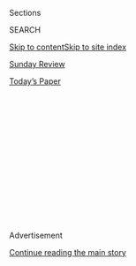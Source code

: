 <div id="app">

<div>

<div>

<div>

<div class="NYTAppHideMasthead css-1q2w90k e1suatyy0">

<div class="section css-ui9rw0 e1suatyy2">

<div class="css-eph4ug er09x8g0">

<div class="css-6n7j50">

</div>

<span class="css-1dv1kvn">Sections</span>

<div class="css-10488qs">

<span class="css-1dv1kvn">SEARCH</span>

</div>

[Skip to content](#site-content)[Skip to site index](#site-index)

</div>

<div id="masthead-section-label" class="css-1wr3we4 eaxe0e00">

[Sunday Review](https://www.nytimes.com/section/opinion/sunday)

</div>

<div class="css-10698na e1huz5gh0">

</div>

</div>

<div id="masthead-bar-one" class="section hasLinks css-15hmgas e1csuq9d3">

<div class="css-uqyvli e1csuq9d0">

</div>

<div class="css-1uqjmks e1csuq9d1">

</div>

<div class="css-9e9ivx">

[](https://myaccount.nytimes.com/auth/login?response_type=cookie&client_id=vi)

</div>

<div class="css-1bvtpon e1csuq9d2">

[Today’s Paper](https://www.nytimes.com/section/todayspaper)

</div>

</div>

</div>

</div>

<div data-aria-hidden="false">

<div id="site-content" role="main">

<div>

<div class="css-1aor85t" style="opacity:0.000000001;z-index:-1;visibility:hidden">

<div class="css-1hqnpie">

<div class="css-epjblv">

<span class="css-17xtcya">[Sunday
Review](/section/opinion/sunday)</span><span class="css-x15j1o">|</span><span class="css-fwqvlz">Vietnam:
The War That Killed Trust</span>

</div>

<div class="css-k008qs">

<div class="css-1iwv8en">

<span class="css-18z7m18"></span>

<div>

</div>

</div>

<span class="css-1n6z4y">https://nyti.ms/2jfrjEJ</span>

<div class="css-1705lsu">

<div class="css-4xjgmj">

<div class="css-4skfbu" role="toolbar" data-aria-label="Social Media Share buttons, Save button, and Comments Panel with current comment count" data-testid="share-tools">

  - 
  - 
  - 
  - 
    
    <div class="css-6n7j50">
    
    </div>

  - 
  - 

</div>

</div>

</div>

</div>

</div>

</div>

<div id="NYT_TOP_BANNER_REGION" class="css-13pd83m">

</div>

<div id="top-wrapper" class="css-1sy8kpn">

<div id="top-slug" class="css-l9onyx">

Advertisement

</div>

[Continue reading the main story](#after-top)

<div class="ad top-wrapper" style="text-align:center;height:100%;display:block;min-height:250px">

<div id="top" class="place-ad" data-position="top" data-size-key="top">

</div>

</div>

<div id="after-top">

</div>

</div>

<div id="sponsor-wrapper" class="css-1hyfx7x">

<div id="sponsor-slug" class="css-19vbshk">

Supported by

</div>

[Continue reading the main story](#after-sponsor)

<div id="sponsor" class="ad sponsor-wrapper" style="text-align:center;height:100%;display:block">

</div>

<div id="after-sponsor">

</div>

</div>

<div class="css-v5btjw etb61u70">

<div class="css-v05ibm etb61u71">

[Opinion](/section/opinion)

</div>

</div>

[Vietnam '67](/column/vietnam-67 "Vietnam '67")

<div class="css-1vkm6nb ehdk2mb0">

# Vietnam: The War That Killed Trust

</div>

<div class="css-xt80pu e12qa4dv0">

<div class="css-18e8msd">

<div class="css-vp77d3 epjyd6m0">

<div class="css-1baulvz">

By <span class="css-1baulvz last-byline" itemprop="name">Karl
Marlantes</span>

</div>

</div>

  - Jan. 7, 2017

  - 
    
    <div class="css-4xjgmj">
    
    <div class="css-d8bdto" role="toolbar" data-aria-label="Social Media Share buttons, Save button, and Comments Panel with current comment count" data-testid="share-tools">
    
      - 
      - 
      - 
      - 
        
        <div class="css-6n7j50">
        
        </div>
    
      - 
      - 
    
    </div>
    
    </div>

</div>

</div>

<div class="css-79elbk" data-testid="photoviewer-wrapper">

<div class="css-z3e15g" data-testid="photoviewer-wrapper-hidden">

</div>

<div class="css-1a48zt4 ehw59r15" data-testid="photoviewer-children">

![<span class="css-16f3y1r e13ogyst0" data-aria-hidden="true">American
soldiers watching helicopters landing as part of Operation Pershing in
South Vietnam in
1967.</span><span class="css-cnj6d5 e1z0qqy90" itemprop="copyrightHolder"><span class="css-1ly73wi e1tej78p0">Credit...</span><span><span>Patrick
Christain/Getty
Images</span></span></span>](https://static01.nyt.com/images/2017/01/08/opinion/sunday/08marlantes2/08marlantes2-articleInline-v3.jpg?quality=75&auto=webp&disable=upscale)

</div>

</div>

<div class="section meteredContent css-1r7ky0e" name="articleBody" itemprop="articleBody">

<div class="css-1fanzo5 StoryBodyCompanionColumn">

<div class="css-53u6y8">

In the early spring of 1967, I was in the middle of a heated 2 a.m.
hallway discussion with fellow students at Yale about the Vietnam War. I
was from a small town in Oregon, and I had already joined the Marine
Corps Reserve. My friends were mostly from East Coast prep schools. One
said that Lyndon B. Johnson was lying to us about the war. I blurted
out, “But … but an American president wouldn’t lie to Americans\!” They
all burst out laughing.

When I told that story to my children, they all burst out laughing, too.
Of course presidents lie. All politicians lie. God, Dad, what planet are
you from?

Before the Vietnam War, most Americans were like me. After the Vietnam
War, most Americans are like my children.

America didn’t just lose the war, and the lives of 58,000 young men and
women; Vietnam changed us as a country. In many ways, for the worse: It
made us cynical and distrustful of our institutions, especially of
government. For many people, it eroded the notion, once nearly
universal, that part of being an American was serving your country.

</div>

</div>

<div class="css-1fanzo5 StoryBodyCompanionColumn">

<div class="css-53u6y8">

But not everything about the war was negative. As a Marine lieutenant in
Vietnam, I saw how it threw together young men from diverse racial and
ethnic backgrounds and forced them to trust one another with their
lives. It was a racial crucible that played an enormous, if often
unappreciated, role in moving America toward real integration.

And yet even as Vietnam continues to shape our country, its place in our
national consciousness is slipping. Some 65 percent of Americans are
under 45 and so unable to even remember the war. Meanwhile, our wars in
Iraq and Afghanistan, our involvement in Syria, our struggle with
terrorism — these conflicts are pushing Vietnam further into the
background.

All the more reason, then, for us to revisit the war and its
consequences for today. This essay inaugurates a new series by The
Times, Vietnam ’67, that will examine how the events of 1967 and early
1968 shaped Vietnam, America and the world. Hopefully, it will generate
renewed conversation around that history, now half a century past.

What readers take away from that conversation is another matter. If all
we do is debate why we lost, or why we were there at all, we will miss
the truly important question: What did the war do to us as Americans?

## **CYNICISM**

Vietnam changed the way we looked at politics. We became inured to our
leaders lying in the war: the fabricated Gulf of Tonkin incident, the
number of “pacified provinces” (and what did “pacified” mean, anyway?),
the inflated body counts.

</div>

</div>

<div class="css-1fanzo5 StoryBodyCompanionColumn">

<div class="css-53u6y8">

People talked about Johnson’s “credibility gap.” This was a genteel way
of saying that the president was lying. Then, however, a credibility gap
was considered unusual and bad. By the end of the war, it was still
considered bad, but it was no longer unusual. When politicians lie
today, fact checkers might point out what is true, but then everyone
moves on.

We have switched from naïveté to cynicism. One could argue that they are
opposites, but I think not. With naïveté you risk disillusionment, which
is what happened to me and many of my generation. Cynicism, however,
stops you before you start. It alienates us from “the government,” a
phrase that today connotes bureaucratic quagmire. It threatens
democracy, because it destroys the power of the people to even want to
make change.

You don’t finish the world’s largest highway system, build huge numbers
of public schools and universities, institute the Great Society, fight a
major war, and go to the moon, which we did in the 1960s —
simultaneously — if you’re cynical about government and politicians.

I live near Seattle, hardly Donald J. Trump territory. Most of my
friends cynically deride Mr. Trump’s slogan, Make America Great Again,
citing all that was wrong in the olden days. Indeed, it wasn’t paradise,
particularly for minorities. But there’s some truth to it. We *were*
greater then. It was the war — not liberalism, not immigration, not
globalization — that changed us.

## **RACE**

In December 1968, I was on a blasted and remote jungle hilltop about a
kilometer from the demilitarized zone. A chopper dropped off about three
weeks of sodden mail and crumpled care packages. In that pile was a
package for Ray Delgado, an 18-year-old Hispanic kid from Texas. I
watched Ray tear into the aluminum foil wrapping and, smiling broadly,
hold something up for me to see.

“What’s that?” I asked.

“It’s tamales. From my mother.”

“What are tamales?”

“You want to try one?” he asked.

</div>

</div>

<div class="css-1fanzo5 StoryBodyCompanionColumn">

<div class="css-53u6y8">

“Sure.” I looked at it, turned it over, then stuck it in my mouth and
started chewing. Ray and his other Hispanic friends were barely
containing themselves as I was gamely chewing away and thinking, “No
wonder these Mexicans have such great teeth.”

</div>

</div>

<div class="css-79elbk" data-testid="photoviewer-wrapper">

<div class="css-z3e15g" data-testid="photoviewer-wrapper-hidden">

</div>

<div class="css-1a48zt4 ehw59r15" data-testid="photoviewer-children">

![<span class="css-16f3y1r e13ogyst0" data-aria-hidden="true"> Karl
Marlantes at home in Oregon just before shipping out to Vietnam in
1968.</span>](https://static01.nyt.com/images/2017/01/08/opinion/sunday/08marlantes1/08marlantes1-articleInline.jpg?quality=75&auto=webp&disable=upscale)

</div>

</div>

<div class="css-1fanzo5 StoryBodyCompanionColumn">

<div class="css-53u6y8">

“Lieutenant,” Ray finally said. “You take the corn husk off.”

I was from a logging town on the Oregon coast. I’d heard of tamales, but
I’d never seen one. Until I joined my company of Marines in Vietnam, I’d
never even talked to a Mexican. Yes, people like me called people like
Ray “Mexicans,” even though they were as American as apple pie — and
tamales. Racial tension where I grew up was the Swedes and Norwegians
squaring off against the Finns every Saturday night in the parking lot
outside the dance at the Labor Temple.

President Harry Truman ordered the integration of the military in 1948.
By the time of the Vietnam War, the races were serving together. But
putting everyone *in* the same units is very different than having them
work together *as* a unit.

Our national memory of integration is mostly about the brave people of
the civil rights movement. Imagine arming all those high school students
from Birmingham, Ala. — white and black — with automatic weapons in an
environment where using these weapons was as common as having lunch and
they are all jacked up on testosterone. *That’s* racial tension.

During the war there were over 200 fraggings in the American military —
murders carried out by fragmentation grenades, which made it impossible
to identify the killer. Almost all fraggings, at least when the
perpetrator was caught, were found to be racially motivated.

And yet the more common experience in combat was cooperation and
respect. If I was pinned down by enemy fire and I needed an M-79 man,
I’d scream for Thompson, because he was the best. I didn’t even think
about what color Thompson was.

White guys had to listen to soul music and black guys had to listen to
country music. We didn’t fear one another. And the experience stuck with
us. Hundreds of thousands of young men came home from Vietnam with
different ideas about race — some for the worse, but most for the
better. Racism wasn’t solved in Vietnam, but I believe it was where our
country finally learned that it just might be possible for us all to get
along.

</div>

</div>

<div class="css-1fanzo5 StoryBodyCompanionColumn">

<div class="css-53u6y8">

## **SERVICE**

I was at a reading recently in Fayetteville, N.C., when a young couple
appeared at the signing table. He was standing straight and tall in Army
fatigues. She was holding a baby in one arm and hauling a toddler with
the other. They both looked to be about two years out of high school.
The woman started to cry. I asked her what was wrong, and she said, “My
husband is shipping out again, tomorrow.” I turned to him and said,
“Wow, your second tour?”

“No, sir,” he replied. “My seventh.”

My heart sank. Is this a republic?

</div>

</div>

<div class="css-cfo9c3">

</div>

<div class="css-1fanzo5 StoryBodyCompanionColumn">

<div class="css-53u6y8">

The Vietnam War ushered in the end of the draft, and the creation of
what the Pentagon calls the “all-volunteer military.” But I don’t. I
call it the all-recruited military. Volunteers are people who rush down
to the post office to sign up after Pearl Harbor or the World Trade
Center gets bombed. Recruits, well, it’s more complicated.

When I was growing up, almost every friend’s father or uncle had served
in World War II. All the women in town knew that a destroyer was smaller
than a cruiser and a platoon was smaller than a company, because their
husbands had all been on destroyers or in platoons. Back then it was
called “the service.” Today, we call it “the military.”

That shift in language indicates a profound shift in the attitudes of
the republic toward its armed forces. The draft was unfair. Only males
got drafted. And men who could afford to go to college did not get
drafted until late in the war, when the fighting had fallen off.

But getting rid of the draft did not solve unfairness.

America’s elites have mostly dropped out of military service. Engraved
on the walls of Woolsey Hall at Yale are the names of hundreds of Yalies
who died in World Wars I and II. Thirty-five died in Vietnam, and none
since.

Instead, the American working class has increasingly borne the burden of
death and casualties since World War II. In [a
study](http://www.memphis.edu/law/documents/kriner-shen46.pdf "Kriner and Shen Study")
in The University of Memphis Law Review, Douglas Kriner and Francis Shen
looked at the income casualty gap, the difference between the median
household incomes (in constant 2000 dollars) of communities with the
highest casualties (the top 25 percent) and all the other communities.
Starting from almost dead-even in World War II, the casualty gap was
$5,000 in the Korean War, $8,200 in the Vietnam War, and is now more
than $11,000 in Iraq and Afghanistan. Put another way, the lowest three
income deciles have suffered 50 percent more casualties than the highest
three.

</div>

</div>

<div class="css-1fanzo5 StoryBodyCompanionColumn">

<div class="css-53u6y8">

If these inequities continue to grow, resentment will grow with it. With
growing resentment, the already wide divide between the military and
civilians will also widen. This is how republics fall, with armies and
parts of the country more loyal to their commander than their country.

We need to return to the *spirit* of the military draft, and how people
felt about service to their country. The military draft was viewed by
most of us the same way we view income tax. I wouldn’t pay my taxes if
there wasn’t the threat of jail. But as a responsible citizen, I also
see that paying taxes is necessary to fund the government — my
government.

People would still grumble. We grumble about taxes. People would still
try to pull strings to get more pleasant assignments. But everyone would
serve. They’d work for “the government,” and maybe start to see it as
“our government.” It’s a lot harder to be cynical about your country
if you devoted two years of your life making it a better place.

Let the armed services be just one of many ways young people can serve
their country. With universal service, some boy from Seattle could find
himself sharing a tamale with some Hispanic girl from El Paso.
Conservatives and liberals would learn to work together for a common
cause. We could return to the *spirit* of people of different races
learning to work together in combat during the Vietnam War.

The Vietnam War continues to define us, even if we have forgotten how.
But it’s not too late to remember, and to do something about it.

</div>

</div>

</div>

<div>

</div>

<div>

</div>

<div>

</div>

<div>

<div id="bottom-wrapper" class="css-1ede5it">

<div id="bottom-slug" class="css-l9onyx">

Advertisement

</div>

[Continue reading the main story](#after-bottom)

<div id="bottom" class="ad bottom-wrapper" style="text-align:center;height:100%;display:block;min-height:90px">

</div>

<div id="after-bottom">

</div>

</div>

</div>

</div>

</div>

## Site Index

<div>

</div>

## Site Information Navigation

  - [© <span>2020</span> <span>The New York Times
    Company</span>](https://help.nytimes.com/hc/en-us/articles/115014792127-Copyright-notice)

<!-- end list -->

  - [NYTCo](https://www.nytco.com/)
  - [Contact
    Us](https://help.nytimes.com/hc/en-us/articles/115015385887-Contact-Us)
  - [Work with us](https://www.nytco.com/careers/)
  - [Advertise](https://nytmediakit.com/)
  - [T Brand Studio](http://www.tbrandstudio.com/)
  - [Your Ad
    Choices](https://www.nytimes.com/privacy/cookie-policy#how-do-i-manage-trackers)
  - [Privacy](https://www.nytimes.com/privacy)
  - [Terms of
    Service](https://help.nytimes.com/hc/en-us/articles/115014893428-Terms-of-service)
  - [Terms of
    Sale](https://help.nytimes.com/hc/en-us/articles/115014893968-Terms-of-sale)
  - [Site Map](https://spiderbites.nytimes.com)
  - [Help](https://help.nytimes.com/hc/en-us)
  - [Subscriptions](https://www.nytimes.com/subscription?campaignId=37WXW)

</div>

</div>

</div>

</div>
